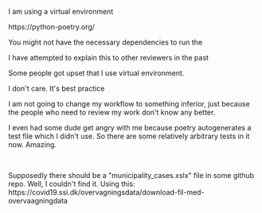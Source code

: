 <p>I am using a virtual environment</p>
<p>https://python-poetry.org/</p>
<p>You might not have the necessary dependencies to run the</p>
<p>I have attempted to explain this to other reviewers in the past</p>
<p>Some people got upset that I use virtual environment.</p>
<p>I don't care. It's best practice</p>
<p>I am not going to change my workflow to something inferior, just because the people who need to review my work don't know any better.</p>
<p>I even had some dude get angry with me because poetry autogenerates a test file which I didn't use. So there are some relatively arbitrary tests in it now. Amazing.</p>
<br>
<p>Supposedly there should be a "municipality_cases.xslx" file in some github repo. Well, I couldn't find it. Using this: https://covid19.ssi.dk/overvagningsdata/download-fil-med-overvaagningdata</p>
<p></p>